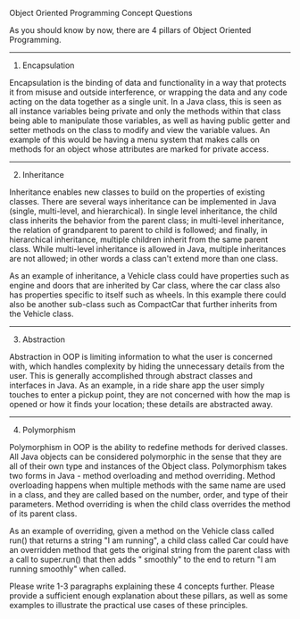 Object Oriented Programming Concept Questions

As you should know by now, there are 4 pillars of Object Oriented Programming.

********************
1. Encapsulation

Encapsulation is the binding of data and functionality in a way that protects it from misuse and outside interference, or wrapping the data and any code acting on the data together as a single unit. In a Java class, this is seen as all instance variables being private and only the methods within that class being able to manipulate those variables, as well as having public getter and setter methods on the class to modify and view the variable values. An example of this would be having a menu system that makes calls on methods for an object whose attributes are marked for private access.

********************
2. Inheritance

Inheritance enables new classes to build on the properties of existing classes. There are several ways inheritance can be implemented in Java (single, multi-level, and hierarchical). In single level inheritance, the child class inherits the behavior from the parent class; in multi-level inheritance, the relation of grandparent to parent to child is followed; and finally, in hierarchical inheritance, multiple children inherit from the same parent class. While multi-level inheritance is allowed in Java, multiple inheritances are not allowed; in other words a class can't extend more than one class.

As an example of inheritance, a Vehicle class could have properties such as engine and doors that are inherited by Car class, where the car class also has properties specific to itself such as wheels. In this example there could also be another sub-class such as CompactCar that further inherits from the Vehicle class.

********************
3. Abstraction

Abstraction in OOP is limiting information to what the user is concerned with, which handles complexity by hiding the unnecessary details from the user. This is generally accomplished through abstract classes and interfaces in Java. As an example, in a ride share app the user simply touches to enter a pickup point, they are not concerned with how the map is opened or how it finds your location; these details are abstracted away.

********************
4. Polymorphism
   
Polymorphism in OOP is the ability to redefine methods for derived classes. All Java objects can be considered polymorphic in the sense that they are all of their own type and instances of the Object class. Polymorphism takes two forms in Java - method overloading and method overriding. Method overloading happens when multiple methods with the same name are used in a class, and they are called based on the number, order, and type of their parameters. Method overriding is when the child class overrides the method of its parent class.

As an example of overriding, given a method on the Vehicle class called run() that returns a string "I am running", a child class called Car could have an overridden method that gets the original string from the parent class with a call to super.run() that then adds " smoothly" to the end to return "I am running smoothly" when called.





Please write 1-3 paragraphs explaining these 4 concepts further.  Please provide a sufficient enough explanation about these pillars, as well as some examples to illustrate the practical use cases of these principles.  



